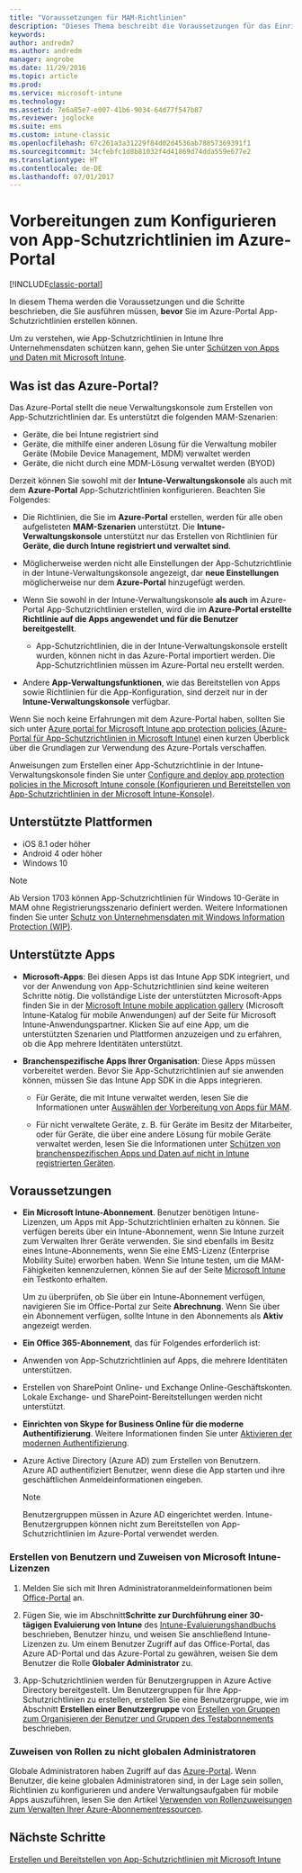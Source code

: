 ```yaml
---
title: "Voraussetzungen für MAM-Richtlinien"
description: "Dieses Thema beschreibt die Voraussetzungen für das Einrichten von Benutzern vor dem Erstellen von Verwaltungsrichtlinien für mobile Apps."
keywords: 
author: andredm7
ms.author: andredm
manager: angrobe
ms.date: 11/29/2016
ms.topic: article
ms.prod: 
ms.service: microsoft-intune
ms.technology: 
ms.assetid: 7e6a85e7-e007-41b6-9034-64d77f547b87
ms.reviewer: joglocke
ms.suite: ems
ms.custom: intune-classic
ms.openlocfilehash: 67c261a3a31229f84d02d4536ab78857369391f1
ms.sourcegitcommit: 34cfebfc1d8b81032f4d41869d74dda559e677e2
ms.translationtype: HT
ms.contentlocale: de-DE
ms.lasthandoff: 07/01/2017
---
```

# <a name="get-ready-to-configure-app-protection-policies-in-the-azure-portal"></a>Vorbereitungen zum Konfigurieren von App-Schutzrichtlinien im Azure-Portal

[!INCLUDE[classic-portal](../includes/classic-portal.md)]

In diesem Thema werden die Voraussetzungen und die Schritte beschrieben, die Sie ausführen müssen, **bevor** Sie im Azure-Portal App-Schutzrichtlinien erstellen können.

Um zu verstehen, wie App-Schutzrichtlinien in Intune Ihre Unternehmensdaten schützen kann, gehen Sie unter [Schützen von Apps und Daten mit Microsoft Intune](protect-apps-and-data-with-microsoft-intune.md).

## <a name="what-is-the-azure-portal"></a>Was ist das Azure-Portal?

Das Azure-Portal stellt die neue Verwaltungskonsole zum Erstellen von App-Schutzrichtlinien dar. Es unterstützt die folgenden MAM-Szenarien:
- Geräte, die bei Intune registriert sind
- Geräte, die mithilfe einer anderen Lösung für die Verwaltung mobiler Geräte (Mobile Device Management, MDM) verwaltet werden
- Geräte, die nicht durch eine MDM-Lösung verwaltet werden (BYOD)

Derzeit können Sie sowohl mit der **Intune-Verwaltungskonsole** als auch mit dem **Azure-Portal** App-Schutzrichtlinien konfigurieren.  Beachten Sie Folgendes:

* Die Richtlinien, die Sie im **Azure-Portal** erstellen, werden für alle oben aufgelisteten **MAM-Szenarien** unterstützt. Die **Intune-Verwaltungskonsole** unterstützt nur das Erstellen von Richtlinien für **Geräte, die durch Intune registriert und verwaltet sind**.

* Möglicherweise werden nicht alle Einstellungen der App-Schutzrichtlinie in der Intune-Verwaltungskonsole angezeigt, dar **neue Einstellungen** möglicherweise nur dem **Azure-Portal** hinzugefügt werden.

* Wenn Sie sowohl in der Intune-Verwaltungskonsole **als auch** im Azure-Portal App-Schutzrichtlinien erstellen, wird die im **Azure-Portal erstellte Richtlinie auf die Apps angewendet und für die Benutzer bereitgestellt**.
    * App-Schutzrichtlinien, die in der Intune-Verwaltungskonsole erstellt wurden, können nicht in das Azure-Portal importiert werden.  Die App-Schutzrichtlinien müssen im Azure-Portal neu erstellt werden.


* Andere **App-Verwaltungsfunktionen**, wie das Bereitstellen von Apps sowie Richtlinien für die App-Konfiguration, sind derzeit nur in der **Intune-Verwaltungskonsole** verfügbar.


Wenn Sie noch keine Erfahrungen mit dem Azure-Portal haben, sollten Sie sich unter [Azure portal for Microsoft Intune app protection policies (Azure-Portal für App-Schutzrichtlinien in Microsoft Intune)](azure-portal-for-microsoft-intune-mam-policies.md) einen kurzen Überblick über die Grundlagen zur Verwendung des Azure-Portals verschaffen.

Anweisungen zum Erstellen einer App-Schutzrichtlinie in der Intune-Verwaltungskonsole finden Sie unter [Configure and deploy app protection policies in the Microsoft Intune console (Konfigurieren und Bereitstellen von App-Schutzrichtlinien in der Microsoft Intune-Konsole)](configure-and-deploy-mobile-application-management-policies-in-the-microsoft-intune-console.md).


##  <a name="supported-platforms"></a>Unterstützte Plattformen
- iOS 8.1 oder höher
- Android 4 oder höher
- Windows 10

>[!NOTE]
>Ab Version 1703 können App-Schutzrichtlinien für Windows 10-Geräte in MAM ohne Registrierungsszenario definiert werden. Weitere Informationen finden Sie unter [Schutz von Unternehmensdaten mit Windows Information Protection (WIP)](https://technet.microsoft.com/itpro/windows/keep-secure/protect-enterprise-data-using-wip).

##  <a name="supported-apps"></a>Unterstützte Apps
* **Microsoft-Apps**: Bei diesen Apps ist das Intune App SDK integriert, und vor der Anwendung von App-Schutzrichtlinien sind keine weiteren Schritte nötig.
Die vollständige Liste der unterstützten Microsoft-Apps finden Sie in der [Microsoft Intune mobile application gallery](https://www.microsoft.com/cloud-platform/microsoft-intune-apps) (Microsoft Intune-Katalog für mobile Anwendungen) auf der Seite für Microsoft Intune-Anwendungspartner. Klicken Sie auf eine App, um die unterstützten Szenarien und Plattformen anzuzeigen und zu erfahren, ob die App mehrere Identitäten unterstützt.

* **Branchenspezifische Apps Ihrer Organisation**: Diese Apps müssen vorbereitet werden. Bevor Sie App-Schutzrichtlinien auf sie anwenden können, müssen Sie das Intune App SDK in die Apps integrieren.

  * Für Geräte, die mit Intune verwaltet werden, lesen Sie die Informationen unter [Auswählen der Vorbereitung von Apps für MAM](/intune/apps-prepare-mobile-application-management).

  * Für nicht verwaltete Geräte, z. B. für Geräte im Besitz der Mitarbeiter, oder für Geräte, die über eine andere Lösung für mobile Geräte verwaltet werden, lesen Sie die Informationen unter [Schützen von branchenspezifischen Apps und Daten auf nicht in Intune registrierten Geräten](protect-line-of-business-apps-and-data-on-devices-not-enrolled-in-microsoft-intune.md).

## <a name="prerequisites"></a>Voraussetzungen

-   **Ein Microsoft Intune-Abonnement**. Benutzer benötigen Intune-Lizenzen, um Apps mit App-Schutzrichtlinien erhalten zu können.
Sie verfügen bereits über ein Intune-Abonnement, wenn Sie Intune zurzeit zum Verwalten Ihrer Geräte verwenden. Sie sind ebenfalls im Besitz eines Intune-Abonnements, wenn Sie eine EMS-Lizenz (Enterprise Mobility Suite) erworben haben. Wenn Sie Intune testen, um die MAM-Fähigkeiten kennenzulernen, können Sie auf der Seite [Microsoft Intune](https://www.microsoft.com/server-cloud/products/microsoft-intune/) ein Testkonto erhalten.

    Um zu überprüfen, ob Sie über ein Intune-Abonnement verfügen, navigieren Sie im Office-Portal zur Seite **Abrechnung**.  Wenn Sie über ein Abonnement verfügen, sollte Intune in den Abonnements als **Aktiv** angezeigt werden.

-   **Ein Office 365-Abonnement**, das für Folgendes erforderlich ist:

  - Anwenden von App-Schutzrichtlinien auf Apps, die mehrere Identitäten unterstützen.

  - Erstellen von SharePoint Online- und Exchange Online-Geschäftskonten. Lokale Exchange- und SharePoint-Bereitstellungen werden nicht unterstützt.

-   **Einrichten von Skype for Business Online für die moderne Authentifizierung**. Weitere Informationen finden Sie unter [Aktivieren der modernen Authentifizierung](https://social.technet.microsoft.com/wiki/contents/articles/34339.skype-for-business-online-enable-your-tenant-for-modern-authentication.aspx).


- Azure Active Directory (Azure AD) zum Erstellen von Benutzern. Azure AD authentifiziert Benutzer, wenn diese die App starten und ihre geschäftlichen Anmeldeinformationen eingeben.

    > [!NOTE]
    > Benutzergruppen müssen in Azure AD eingerichtet werden. Intune-Benutzergruppen können nicht zum Bereitstellen von App-Schutzrichtlinien im Azure-Portal verwendet werden.

### <a name="create-users-and-assign-microsoft-intune-licenses"></a>Erstellen von Benutzern und Zuweisen von Microsoft Intune-Lizenzen

1.  Melden Sie sich mit Ihren Administratoranmeldeinformationen beim [Office-Portal](https://portal.office.com) an.

2.  Fügen Sie, wie im Abschnitt**Schritte zur Durchführung einer 30-tägigen Evaluierung von Intune** des [Intune-Evaluierungshandbuchs](/intune-classic/understand-explore/get-started-with-a-30-day-trial-of-microsoft-intune) beschrieben, Benutzer hinzu, und weisen Sie anschließend Intune-Lizenzen zu. Um einem Benutzer Zugriff auf das Office-Portal, das Azure AD-Portal und das Azure-Portal zu gewähren, weisen Sie dem Benutzer die Rolle **Globaler Administrator** zu.

5.  App-Schutzrichtlinien werden für Benutzergruppen in Azure Active Directory bereitgestellt. Um Benutzergruppen für Ihre App-Schutzrichtlinien zu erstellen, erstellen Sie eine Benutzergruppe, wie im Abschnitt **Erstellen einer Benutzergruppe** von [Erstellen von Gruppen zum Organisieren der Benutzer und Gruppen des Testabonnements](/intune-classic/understand-explore/get-started-with-a-30-day-trial-of-microsoft-intune-step-3) beschrieben.

### <a name="assign-roles-to-non-global-admin-users"></a>Zuweisen von Rollen zu nicht globalen Administratoren

Globale Administratoren haben Zugriff auf das [Azure-Portal](https://portal.azure.com).  Wenn Benutzer, die keine globalen Administratoren sind, in der Lage sein sollen, Richtlinien zu konfigurieren und andere Verwaltungsaufgaben für mobile Apps auszuführen, lesen Sie den Artikel [Verwenden von Rollenzuweisungen zum Verwalten Ihrer Azure-Abonnementressourcen](https://azure.microsoft.com/documentation/articles/role-based-access-control-configure/).

## <a name="next-steps"></a>Nächste Schritte
[Erstellen und Bereitstellen von App-Schutzrichtlinien mit Microsoft Intune](create-and-deploy-mobile-app-management-policies-with-microsoft-intune.md)
